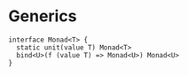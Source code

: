# Generics

```
interface Monad<T> {
  static unit(value T) Monad<T>
  bind<U>(f (value T) => Monad<U>) Monad<U>
}  
```

